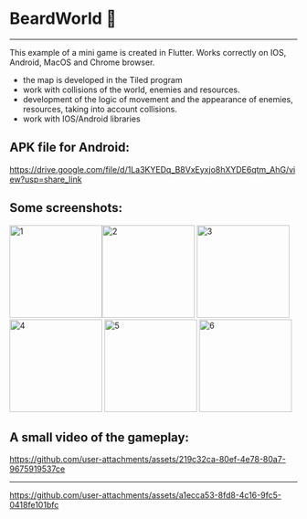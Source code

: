 # BeardWorld 🦸
-----------------
This example of a mini game is created in Flutter.
Works correctly on IOS, Android, MacOS and Chrome browser.
- the map is developed in the Tiled program
- work with collisions of the world, enemies and resources.
- development of the logic of movement and the appearance of enemies, resources, taking into account collisions.
- work with IOS/Android libraries

APK file for Android:
-----------------
https://drive.google.com/file/d/1La3KYEDq_B8VxEyxjo8hXYDE6qtm_AhG/view?usp=share_link

Some screenshots:
-----------------
<img width="162" alt="1" src="https://github.com/user-attachments/assets/eb471335-64e1-47c7-9e28-39426e97c8d6" /><img width="162" alt="2" src="https://github.com/user-attachments/assets/d29c46cd-aa4d-4647-931a-2b9a4640b915" />
<img width="162" alt="3" src="https://github.com/user-attachments/assets/8c954384-417f-43a7-8d0a-c74cbb043a68" /> <img width="162" alt="4" src="https://github.com/user-attachments/assets/35bc2248-67a1-4206-aedc-1d7ac631103c" />
<img width="162" alt="5" src="https://github.com/user-attachments/assets/85d35f70-41c4-467e-856f-28befaae4066" /> <img width="162" alt="6" src="https://github.com/user-attachments/assets/edce27f2-22ca-4627-9244-19afd54c5d75" />

A small video of the gameplay:
-----------------
https://github.com/user-attachments/assets/219c32ca-80ef-4e78-80a7-9675919537ce

-----------------
https://github.com/user-attachments/assets/a1ecca53-8fd8-4c16-9fc5-0418fe101bfc



